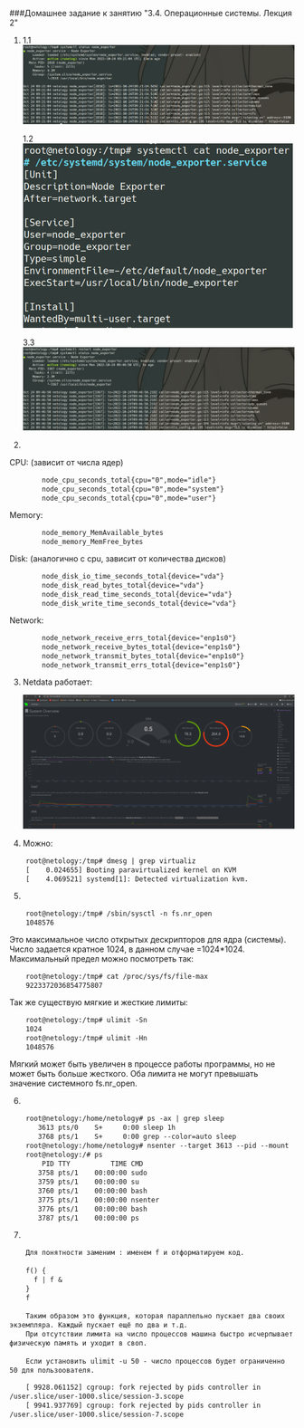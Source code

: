 ###Домашнее задание к занятию "3.4. Операционные системы. Лекция 2"

1. 1.1  
	![](https://github.com/gemeral68/devops_netology/blob/main/os_homework/Screenshot%20from%202022-10-24%2012-37-04.png)
   
   1.2  
   	![](https://github.com/gemeral68/devops_netology/blob/main/os_homework/Screenshot%20from%202022-10-24%2012-37-36.png)
   
   3.3  
   	![](https://github.com/gemeral68/devops_netology/blob/main/os_homework/Screenshot%20from%202022-10-24%2012-47-09.png)

2. 
	
СPU: (зависит от числа ядер)
```
        node_cpu_seconds_total{cpu="0",mode="idle"}
        node_cpu_seconds_total{cpu="0",mode="system"}
        node_cpu_seconds_total{cpu="0",mode="user"}
```
Memory:
```
        node_memory_MemAvailable_bytes 
        node_memory_MemFree_bytes
```
Disk: (аналогично с cpu, зависит от количества дисков)
```
        node_disk_io_time_seconds_total{device="vda"} 
        node_disk_read_bytes_total{device="vda"} 
        node_disk_read_time_seconds_total{device="vda"} 
        node_disk_write_time_seconds_total{device="vda"}    
```
Network:
```
        node_network_receive_errs_total{device="enp1s0"} 
        node_network_receive_bytes_total{device="enp1s0"} 
        node_network_transmit_bytes_total{device="enp1s0"}
        node_network_transmit_errs_total{device="enp1s0"}
```
3. Netdata работает:
	
	![](https://github.com/gemeral68/devops_netology/blob/main/os_homework/Screenshot%20from%202022-10-24%2012-58-42.png)

4. Можно:
```
	root@netology:/tmp# dmesg | grep virtualiz
	[    0.024655] Booting paravirtualized kernel on KVM
	[    4.069521] systemd[1]: Detected virtualization kvm.
```
5.
```
    root@netology:/tmp# /sbin/sysctl -n fs.nr_open
    1048576
```
Это максимальное число открытых дескрипторов для ядра (системы). 
Число задается кратное 1024, в данном случае =1024*1024. 
Максимальный предел можно посмотреть так:
```
    root@netology:/tmp# cat /proc/sys/fs/file-max 
    9223372036854775807
```
Так же существую мягкие и жесткие лимиты:
```
    root@netology:/tmp# ulimit -Sn
    1024
    root@netology:/tmp# ulimit -Hn
    1048576
```
Мягкий может быть увеличен в процессе работы программы, но не может быть больше жесткого.
Оба лимита не могут превышать значение системного fs.nr_open.
	
6. 
```
    root@netology:/home/netology# ps -ax | grep sleep
       3613 pts/0    S+     0:00 sleep 1h
       3768 pts/1    S+     0:00 grep --color=auto sleep
    root@netology:/home/netology# nsenter --target 3613 --pid --mount
    root@netology:/# ps
        PID TTY          TIME CMD
       3758 pts/1    00:00:00 sudo
       3759 pts/1    00:00:00 su
       3760 pts/1    00:00:00 bash
       3775 pts/1    00:00:00 nsenter
       3776 pts/1    00:00:00 bash
       3787 pts/1    00:00:00 ps
```

7.  
```
    Для понятности заменим : именем f и отформатируем код.

    f() {
      f | f &
    }
    f

    Таким образом это функция, которая параллельно пускает два своих экземпляра. Каждый пускает ещё по два и т.д. 
    При отсутствии лимита на число процессов машина быстро исчерпывает физическую память и уходит в своп.

    Если установить ulimit -u 50 - число процессов будет ограниченно 50 для пользоователя.
```

```
    [ 9928.061152] cgroup: fork rejected by pids controller in /user.slice/user-1000.slice/session-3.scope
    [ 9941.937769] cgroup: fork rejected by pids controller in /user.slice/user-1000.slice/session-7.scope
```
